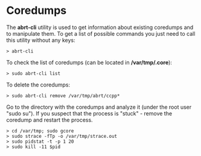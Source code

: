 # Coredumps
The **abrt-cli** utility is used to get information about existing coredumps and to manipulate them.
To get a list of possible commands you just need to call this utility without any keys:
```
> abrt-cli
```

To check the list of coredumps (can be located in **/var/tmp/<name>.core**):
```
> sudo abrt-cli list
```

To delete the coredumps:
```
> sudo abrt-cli remove /var/tmp/abrt/ccpp*
```

Go to the directory with the coredumps and analyze it (under the root user "sudo su").
If you suspect that the process is "stuck" - remove the coredump and restart the process.
```
> cd /var/tmp; sudo gcore
> sudo strace -fTp -o /var/tmp/strace.out
> sudo pidstat -t -p 1 20
> sudo kill -11 $pid
```

